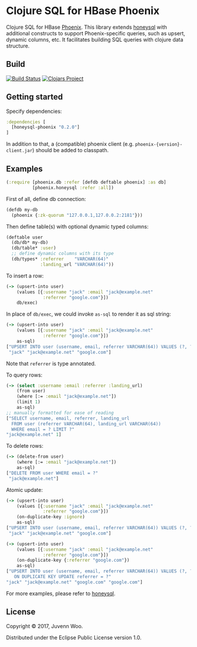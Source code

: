 # Clojure SQL for HBase Phoenix

Clojure SQL for HBase [Phoenix](http://phoenix.apache.org). This
library extends [honeysql](https://github.com/jkk/honeysql) with
additional constructs to support Phoenix-specific queries, such as
upsert, dynamic columns, etc. It facilitates building SQL queries with
clojure data structure.

## Build

[![Build Status](https://travis-ci.org/juvenn/honeysql-phoenix.svg?branch=master)](https://travis-ci.org/juvenn/honeysql-phoenix)
[![Clojars Project](https://img.shields.io/clojars/v/honeysql-phoenix.svg)](https://clojars.org/honeysql-phoenix)

## Getting started

Specify dependencies:

```clj
:dependencies [
  [honeysql-phoenix "0.2.0"]
]
```

In addition to that, a (compatible) phoenix client
(e.g. `phoenix-{version}-client.jar`) should be added to classpath.

## Examples

```clj
(:require [phoenix.db :refer [defdb deftable phoenix] :as db]
          [phoenix.honeysql :refer :all])
```

First of all, define db connection:

```clj
(defdb my-db
  (phoenix {:zk-quorum "127.0.0.1,127.0.0.2:2181"}))
```

Then define table(s) with optional dynamic typed columns:

```clj
(deftable user
  (db/db* my-db)
  (db/table* :user)
  ;; define dynamic columns with its type
  (db/types* :referrer    "VARCHAR(64)"
             :landing_url "VARCHAR(64)"))
```

To insert a row:

```clj
(-> (upsert-into user)
    (values [{:username "jack" :email "jack@example.net"
              :referrer "google.com"}])
    db/exec)
```

In place of `db/exec`, we could invoke `as-sql` to render it as sql
string:

```clj
(-> (upsert-into user)
    (values [{:username "jack" :email "jack@example.net"
              :referrer "google.com"}])
    as-sql)
["UPSERT INTO user (username, email, referrer VARCHAR(64)) VALUES (?, ?, ?)"
 "jack" "jack@example.net" "google.com"]
```

Note that `referrer` is type annotated.

To query rows:

```clj
(-> (select :username :email :referrer :landing_url)
    (from user)
    (where [:= :email "jack@example.net"])
    (limit 1)
    as-sql)
;; manually formatted for ease of reading
["SELECT username, email, referrer, landing_url
  FROM user (referrer VARCHAR(64), landing_url VARCHAR(64))
  WHERE email = ? LIMIT ?"
"jack@example.net" 1]
```

To delete rows:

```clj
(-> (delete-from user)
    (where [:= :email "jack@example.net"])
    as-sql)
["DELETE FROM user WHERE email = ?"
 "jack@example.net"]
```

Atomic update:

```clj
(-> (upsert-into user)
    (values [{:username "jack" :email "jack@example.net"
              :referrer "google.com"}])
    (on-duplicate-key :ignore)
    as-sql)
["UPSERT INTO user (username, email, referrer VARCHAR(64)) VALUES (?, ?, ?) ON DUPLICATE KEY IGNORE"
 "jack" "jack@example.net" "google.com"]

(-> (upsert-into user)
    (values [{:username "jack" :email "jack@example.net"
              :referrer "google.com"}])
    (on-duplicate-key {:referrer "google.com"})
    as-sql)
["UPSERT INTO user (username, email, referrer VARCHAR(64)) VALUES (?, ?, ?)
   ON DUPLICATE KEY UPDATE referrer = ?"
"jack" "jack@example.net" "google.com" "google.com"]
```

For more examples, please refer to [honeysql](https://github.com/jkk/honeysql).

## License

Copyright © 2017, Juvenn Woo.

Distributed under the Eclipse Public License version 1.0.
